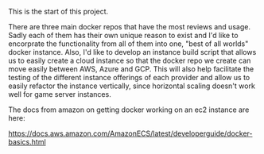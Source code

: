 This is the start of this project. 

There are three main docker repos that have the most reviews and usage. Sadly each of them has their own unique reason to exist and I'd like to encorprate the functionality
from all of them into one, "best of all worlds" docker instance. Also, I'd like to develop an instance build script that allows us to easily create a cloud instance so that
the docker repo we create can move easily between AWS, Azure and GCP. This will also help facilitate the testing of the different instance offerings of each provider and allow
us to easily refactor the instance vertically, since horizontal scaling doesn't work well for game server instances. 

The docs from amazon on getting docker working on an ec2 instance are here:

https://docs.aws.amazon.com/AmazonECS/latest/developerguide/docker-basics.html




